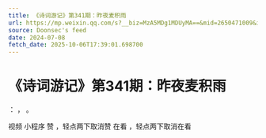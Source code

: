 ```yaml
---
title: 《诗词游记》第341期：昨夜麦积雨
url: https://mp.weixin.qq.com/s?__biz=MzA5MDg1MDUyMA==&mid=2650471009&idx=5&sn=18f261689b598dcf808b37295c9594c1
source: Doonsec's feed
date: 2024-07-08
fetch_date: 2025-10-06T17:39:01.698700
---
```


# 《诗词游记》第341期：昨夜麦积雨

：
，
。

视频
小程序
赞
，轻点两下取消赞
在看
，轻点两下取消在看